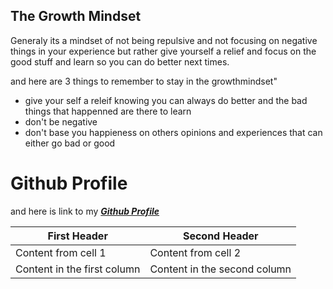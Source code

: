 ## The Growth Mindset

Generaly its a mindset of not being repulsive and not focusing on negative things in your experience but rather give yourself a relief and focus on the good stuff and learn so you can do better next times.

and here are 3 things to remember to stay in the growthmindset"

- give your self a releif knowing you can always do better and the bad things that happenned are there to learn
- don't be negative
- don't base you happieness on others opinions and experiences that can either go bad or good

# Github Profile
and here is link to my [**_Github Profile_**](https://github.com/AliHayajneh95)

First Header | Second Header
------------ | -------------
Content from cell 1 | Content from cell 2
Content in the first column | Content in the second column
